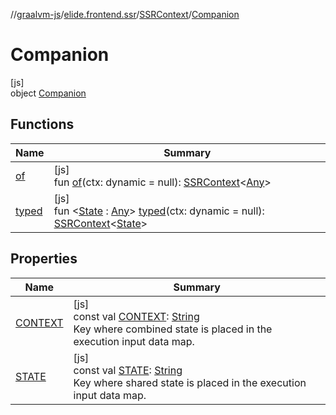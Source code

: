 //[graalvm-js](../../../../index.md)/[elide.frontend.ssr](../../index.md)/[SSRContext](../index.md)/[Companion](index.md)

# Companion

[js]\
object [Companion](index.md)

## Functions

| Name | Summary |
|---|---|
| [of](of.md) | [js]<br>fun [of](of.md)(ctx: dynamic = null): [SSRContext](../index.md)&lt;[Any](https://kotlinlang.org/api/latest/jvm/stdlib/kotlin/-any/index.html)&gt; |
| [typed](typed.md) | [js]<br>fun &lt;[State](typed.md) : [Any](https://kotlinlang.org/api/latest/jvm/stdlib/kotlin/-any/index.html)&gt; [typed](typed.md)(ctx: dynamic = null): [SSRContext](../index.md)&lt;[State](typed.md)&gt; |

## Properties

| Name | Summary |
|---|---|
| [CONTEXT](-c-o-n-t-e-x-t.md) | [js]<br>const val [CONTEXT](-c-o-n-t-e-x-t.md): [String](https://kotlinlang.org/api/latest/jvm/stdlib/kotlin/-string/index.html)<br>Key where combined state is placed in the execution input data map. |
| [STATE](-s-t-a-t-e.md) | [js]<br>const val [STATE](-s-t-a-t-e.md): [String](https://kotlinlang.org/api/latest/jvm/stdlib/kotlin/-string/index.html)<br>Key where shared state is placed in the execution input data map. |
